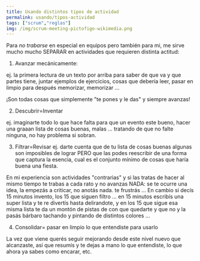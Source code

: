 ```yaml
---
title: Usando distintos tipos de actividad
permalink: usando/tipos-actividad
tags: ["scrum","reglas"]
img: /img/scrum-meeting-pictofigo-wikimedia.png
---
```


Para _no trabarse_ en especial en equipos pero también para mi, me sirve mucho mucho SEPARAR en actividades que requieren distinta actitud:

1) Avanzar mecánicamente:

ej. la primera lectura de un texto por arriba para saber de que va y que partes tiene, juntar ejemplos de ejercicios, cosas que debería leer, pasar en limpio para después memorizar, memorizar ...

¡Son todas cosas que simplemente "te pones y le das" y siempre avanzas!

2) Descubrir=Inventar

ej. imaginarte todo lo que hace falta para que un evento este bueno, hacer una graaan lista de cosas buenas, malas ... tratando de que no falte ninguna, no hay problema si sobran.

3) Filtrar=Revisar
ej. darte cuenta que de tu lista de cosas buenas algunas son imposibles de lograr PERO que las podes reescribir de una forma que captura la esencia, cual es el conjunto mínimo de cosas que haría buena una fiesta.


En mi experiencia son actividades "contrarias" y si las tratas de hacer al mismo tiempo te trabas a cada rato y no avanzas NADA: se te ocurre una idea, la empezás a criticar, no anotás nada. te frustrás ... En cambio si decís 15 minutos invento, los 15 que siguen filtro ... en 15 minutos escribís una super lista y te re divertís hasta delirandote, y en los 15 que sigue esa misma lista te da un montón de pistas de con que quedarte y que no y la pasás bárbaro tachando y pintando de distintos colores ...

4) Consolidar= pasar en limpio lo que entendiste para usarlo

La vez que viene querés seguir mejorando desde este nivel nuevo que alcanzaste, así que resumís y te dejas a mano lo que entendiste, lo que ahora ya sabes como encarar, etc.


